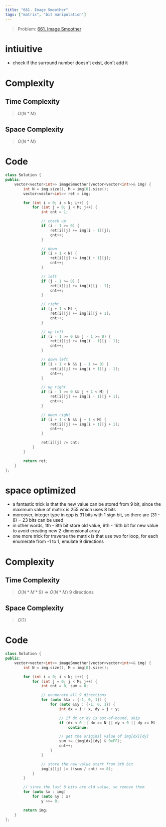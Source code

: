 ```yaml
---
title: "661. Image Smoother"
tags: ["matrix", "bit manipulation"]
---
```


> Problem: [661. Image Smoother](https://leetcode.com/problems/image-smoother/description/?envType=daily-question&envId=2023-12-19)
# intiuitive 
- check if the surround number doesn't exist, don't add it

# Complexity
## Time Complexity
> $O(N * M)$
## Space Complexity
> $O(N * M)$

# Code
```cpp
class Solution {
public:
    vector<vector<int>> imageSmoother(vector<vector<int>>& img) {
        int N = img.size(), M = img[0].size();
        vector<vector<int>> ret = img;

        for (int i = 0; i < N; i++) {
            for (int j = 0; j < M; j++) {
                int cnt = 1;

                // check up
                if (i - 1 >= 0) {
                    ret[i][j] += img[i - 1][j];
                    cnt++;
                }

                // down
                if (i + 1 < N) {
                    ret[i][j] += img[i + 1][j];
                    cnt++;
                }

                // left
                if (j - 1 >= 0) {
                    ret[i][j] += img[i][j - 1];
                    cnt++;
                }

                // right
                if (j + 1 < M) {
                    ret[i][j] += img[i][j + 1];
                    cnt++;
                }

                // up left
                if (i - 1 >= 0 && j - 1 >= 0) {
                    ret[i][j] += img[i - 1][j - 1];
                    cnt++;
                }

                // down left
                if (i + 1 < N && j - 1 >= 0) {
                    ret[i][j] += img[i + 1][j - 1];
                    cnt++;
                }

                // up right
                if (i - 1 >= 0 && j + 1 < M) {
                    ret[i][j] += img[i - 1][j + 1];
                    cnt++;
                }

                // dwon right
                if (i + 1 < N && j + 1 < M) {
                    ret[i][j] += img[i + 1][j + 1];
                    cnt++;
                }

                ret[i][j] /= cnt;
            }
        }

        return ret;
    }
};
```

# space optimized
- a fantastic trick is that the new value can be stored from 9 bit, since the maximum value of matrix is 255 which uses 8 bits
- moreover, integer type in cpp is 31 bits with 1 sign bit, so there are (31 - 8) = 23 bits can be used 
- in other words, 1th - 8th bit store old value, 9th - 16th bit for new value to avoid creating new 2-dimensional array
- one more trick for traverse the matrix is that use two for loop, for each enumerate from -1 to 1, emulate 9 directions

# Complexity
## Time Complexity
> $O(N * M * 9)$ => $O(N * M)$
9 directions
## Space Complexity
> $O(1)$

# Code
```cpp
class Solution {
public:
    vector<vector<int>> imageSmoother(vector<vector<int>>& img) {
        int N = img.size(), M = img[0].size();

        for (int i = 0; i < N; i++) {
            for (int j = 0; j < M; j++) {
                int cnt = 0, sum = 0;

                // enumerate all 9 directions
                for (auto &&x : {-1, 0, 1}) {
                    for (auto &&y : {-1, 0, 1}) {
                        int dx = i + x, dy = j + y;

                        // if dx or dy is out-of-bound, skip
                        if (dx < 0 || dx >= N || dy < 0 || dy >= M) 
                            continue;

                        // get the original value of img[dx][dy]
                        sum += (img[dx][dy] & 0xFF);
                        cnt++;
                    }
                }

                // store the new value start from 9th bit
                img[i][j] |= ((sum / cnt) << 8);
            }
        }

        // since the last 8 bits are old value, so remove them
        for (auto &x : img)
            for (auto &y : x)
                y >>= 8;

        return img;
    }
};
```